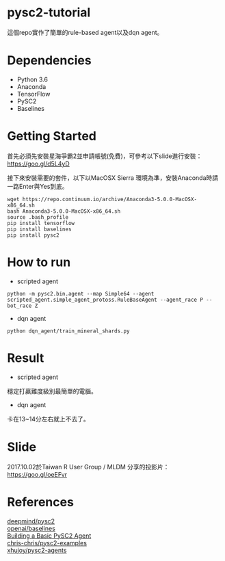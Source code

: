 # pysc2-tutorial

這個repo實作了簡單的rule-based agent以及dqn agent。

# Dependencies

* Python 3.6
* Anaconda
* TensorFlow
* PySC2
* Baselines

# Getting Started

首先必須先安裝星海爭霸2並申請帳號(免費)，可參考以下slide進行安裝：  
https://goo.gl/d5L4yD

接下來安裝需要的套件，以下以MacOSX Sierra 環境為準，安裝Anaconda時請一路Enter與Yes到底。

```
wget https://repo.continuum.io/archive/Anaconda3-5.0.0-MacOSX-x86_64.sh
bash Anaconda3-5.0.0-MacOSX-x86_64.sh
source .bash_profile
pip install tensorflow
pip install baselines
pip install pysc2
```

# How to run

* scripted agent
```
python -m pysc2.bin.agent --map Simple64 --agent scripted_agent.simple_agent_protoss.RuleBaseAgent --agent_race P --bot_race Z
```

* dqn agent
```
python dqn_agent/train_mineral_shards.py
```

# Result

* scripted agent

穩定打贏難度級別最簡單的電腦。

* dqn agent

卡在13~14分左右就上不去了。

# Slide

2017.10.02於Taiwan R User Group / MLDM 分享的投影片：  
https://goo.gl/oeEFvr


# References

[deepmind/pysc2](https://github.com/deepmind/pysc2)  
[openai/baselines](https://github.com/openai/baselines)  
[Building a Basic PySC2 Agent](https://medium.com/@skjb/building-a-basic-pysc2-agent-b109cde1477c)  
[chris-chris/pysc2-examples](https://github.com/chris-chris/pysc2-examples)  
[xhujoy/pysc2-agents](https://github.com/xhujoy/pysc2-agents)  
